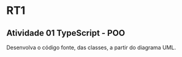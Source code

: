 # RT1
## Atividade 01 TypeScript - POO

Desenvolva o código fonte, das classes, a partir do diagrama UML.



